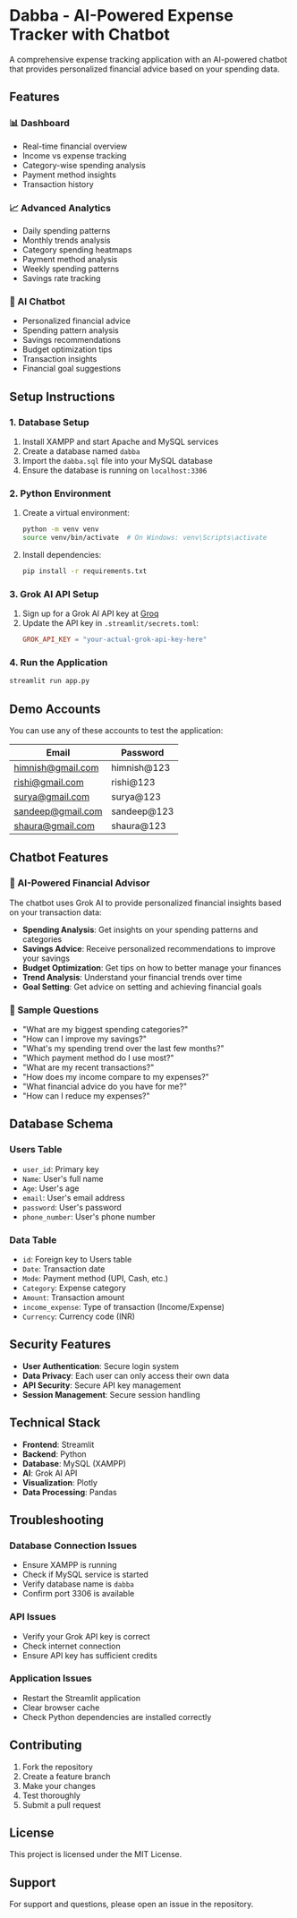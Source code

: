 # Dabba - AI-Powered Expense Tracker with Chatbot

A comprehensive expense tracking application with an AI-powered chatbot that provides personalized financial advice based on your spending data.

## Features

### 📊 Dashboard
- Real-time financial overview
- Income vs expense tracking
- Category-wise spending analysis
- Payment method insights
- Transaction history

### 📈 Advanced Analytics
- Daily spending patterns
- Monthly trends analysis
- Category spending heatmaps
- Payment method analysis
- Weekly spending patterns
- Savings rate tracking

### 🤖 AI Chatbot
- Personalized financial advice
- Spending pattern analysis
- Savings recommendations
- Budget optimization tips
- Transaction insights
- Financial goal suggestions

## Setup Instructions

### 1. Database Setup
1. Install XAMPP and start Apache and MySQL services
2. Create a database named `dabba`
3. Import the `dabba.sql` file into your MySQL database
4. Ensure the database is running on `localhost:3306`

### 2. Python Environment
1. Create a virtual environment:
   ```bash
   python -m venv venv
   source venv/bin/activate  # On Windows: venv\Scripts\activate
   ```

2. Install dependencies:
   ```bash
   pip install -r requirements.txt
   ```

### 3. Grok AI API Setup
1. Sign up for a Grok AI API key at [Groq](https://console.groq.com/)
2. Update the API key in `.streamlit/secrets.toml`:
   ```toml
   GROK_API_KEY = "your-actual-grok-api-key-here"
   ```

### 4. Run the Application
```bash
streamlit run app.py
```

## Demo Accounts

You can use any of these accounts to test the application:

| Email | Password |
|-------|----------|
| himnish@gmail.com | himnish@123 |
| rishi@gmail.com | rishi@123 |
| surya@gmail.com | surya@123 |
| sandeep@gmail.com | sandeep@123 |
| shaura@gmail.com | shaura@123 |

## Chatbot Features

### 🤖 AI-Powered Financial Advisor
The chatbot uses Grok AI to provide personalized financial insights based on your transaction data:

- **Spending Analysis**: Get insights on your spending patterns and categories
- **Savings Advice**: Receive personalized recommendations to improve your savings
- **Budget Optimization**: Get tips on how to better manage your finances
- **Trend Analysis**: Understand your financial trends over time
- **Goal Setting**: Get advice on setting and achieving financial goals

### 💬 Sample Questions
- "What are my biggest spending categories?"
- "How can I improve my savings?"
- "What's my spending trend over the last few months?"
- "Which payment method do I use most?"
- "What are my recent transactions?"
- "How does my income compare to my expenses?"
- "What financial advice do you have for me?"
- "How can I reduce my expenses?"

## Database Schema

### Users Table
- `user_id`: Primary key
- `Name`: User's full name
- `Age`: User's age
- `email`: User's email address
- `password`: User's password
- `phone_number`: User's phone number

### Data Table
- `id`: Foreign key to Users table
- `Date`: Transaction date
- `Mode`: Payment method (UPI, Cash, etc.)
- `Category`: Expense category
- `Amount`: Transaction amount
- `income_expense`: Type of transaction (Income/Expense)
- `Currency`: Currency code (INR)

## Security Features

- **User Authentication**: Secure login system
- **Data Privacy**: Each user can only access their own data
- **API Security**: Secure API key management
- **Session Management**: Secure session handling

## Technical Stack

- **Frontend**: Streamlit
- **Backend**: Python
- **Database**: MySQL (XAMPP)
- **AI**: Grok AI API
- **Visualization**: Plotly
- **Data Processing**: Pandas

## Troubleshooting

### Database Connection Issues
- Ensure XAMPP is running
- Check if MySQL service is started
- Verify database name is `dabba`
- Confirm port 3306 is available

### API Issues
- Verify your Grok API key is correct
- Check internet connection
- Ensure API key has sufficient credits

### Application Issues
- Restart the Streamlit application
- Clear browser cache
- Check Python dependencies are installed correctly

## Contributing

1. Fork the repository
2. Create a feature branch
3. Make your changes
4. Test thoroughly
5. Submit a pull request

## License

This project is licensed under the MIT License.

## Support

For support and questions, please open an issue in the repository. 
